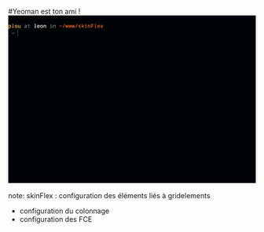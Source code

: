 <!-- .slide: data-breadcrumb="typo3,skinFlex,générateur" -->
#Yeoman est ton ami !
<img src="img/demo-custom.gif" alt="" class="fragment fade-in"/>

note:
  skinFlex : configuration des éléments liés à gridelements
  - configuration du colonnage
  - configuration des FCE